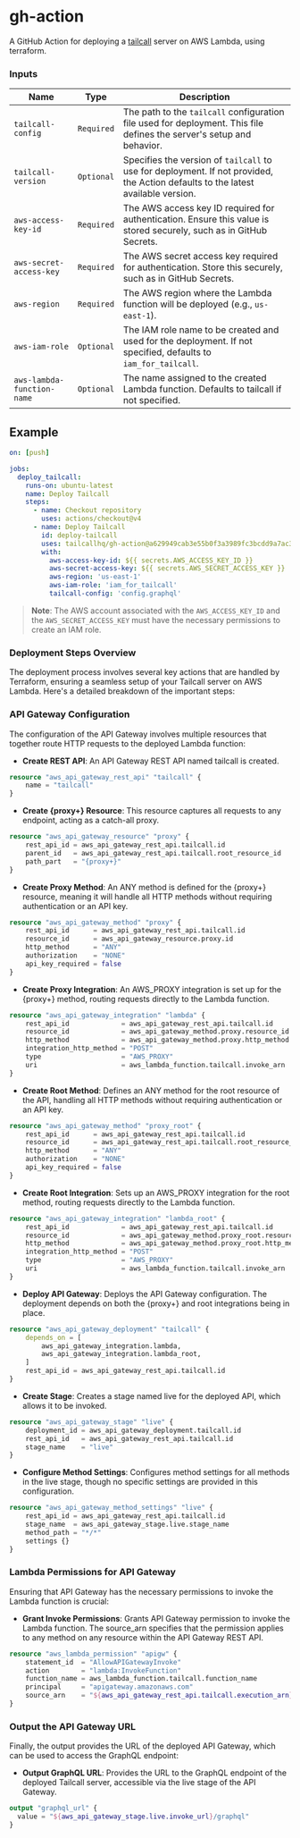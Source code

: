 # gh-action

A GitHub Action for deploying a [tailcall](https://tailcall.run) server on AWS Lambda, using terraform.

### Inputs

| Name                       | Type       | Description                                                                                                                    |
|----------------------------|------------|--------------------------------------------------------------------------------------------------------------------------------|
| `tailcall-config`          | `Required` | The path to the `tailcall` configuration file used for deployment. This file defines the server's setup and behavior.            |
| `tailcall-version`         | `Optional` | Specifies the version of `tailcall` to use for deployment. If not provided, the Action defaults to the latest available version. |
| `aws-access-key-id`        | `Required` | The AWS access key ID required for authentication. Ensure this value is stored securely, such as in GitHub Secrets.            |
| `aws-secret-access-key`    | `Required` | The AWS secret access key required for authentication. Store this securely, such as in GitHub Secrets.                         |
| `aws-region`               | `Required` | The AWS region where the Lambda function will be deployed (e.g., `us-east-1`).                                                   |
| `aws-iam-role`             | `Optional` | The IAM role name to be created and used for the deployment. If not specified, defaults to `iam_for_tailcall`.                   |
| `aws-lambda-function-name` | `Optional` | The name assigned to the created Lambda function. Defaults to tailcall if not specified.                                       |

## Example

```yaml
on: [push]

jobs:
  deploy_tailcall:
    runs-on: ubuntu-latest
    name: Deploy Tailcall
    steps:
      - name: Checkout repository
        uses: actions/checkout@v4
      - name: Deploy Tailcall
        id: deploy-tailcall
        uses: tailcallhq/gh-action@a629949cab3e55b0f3a3989fc3bcdd9a7ac3a482
        with:
          aws-access-key-id: ${{ secrets.AWS_ACCESS_KEY_ID }}
          aws-secret-access-key: ${{ secrets.AWS_SECRET_ACCESS_KEY }}
          aws-region: 'us-east-1'
          aws-iam-role: 'iam_for_tailcall'
          tailcall-config: 'config.graphql'
```

> **Note**: The AWS account associated with the `AWS_ACCESS_KEY_ID` and the `AWS_SECRET_ACCESS_KEY` must have the necessary permissions to create an IAM role.

### Deployment Steps Overview

The deployment process involves several key actions that are handled by Terraform, ensuring a seamless setup of your Tailcall server on AWS Lambda. Here's a detailed breakdown of the important steps:

### API Gateway Configuration

The configuration of the API Gateway involves multiple resources that together route HTTP requests to the deployed Lambda function:

- **Create REST API**: An API Gateway REST API named tailcall is created.

```terraform
resource "aws_api_gateway_rest_api" "tailcall" {
    name = "tailcall"
}
```

- **Create {proxy+} Resource**: This resource captures all requests to any endpoint, acting as a catch-all proxy.

```terraform
resource "aws_api_gateway_resource" "proxy" {
    rest_api_id = aws_api_gateway_rest_api.tailcall.id
    parent_id   = aws_api_gateway_rest_api.tailcall.root_resource_id
    path_part   = "{proxy+}"
}
```

- **Create Proxy Method**: An ANY method is defined for the {proxy+} resource, meaning it will handle all HTTP methods without requiring authentication or an API key.

```terraform
resource "aws_api_gateway_method" "proxy" {
    rest_api_id      = aws_api_gateway_rest_api.tailcall.id
    resource_id      = aws_api_gateway_resource.proxy.id
    http_method      = "ANY"
    authorization    = "NONE"
    api_key_required = false
}
```

- **Create Proxy Integration**: An AWS_PROXY integration is set up for the {proxy+} method, routing requests directly to the Lambda function.

```terraform
resource "aws_api_gateway_integration" "lambda" {
    rest_api_id             = aws_api_gateway_rest_api.tailcall.id
    resource_id             = aws_api_gateway_method.proxy.resource_id
    http_method             = aws_api_gateway_method.proxy.http_method
    integration_http_method = "POST"
    type                    = "AWS_PROXY"
    uri                     = aws_lambda_function.tailcall.invoke_arn
}
```

- **Create Root Method**: Defines an ANY method for the root resource of the API, handling all HTTP methods without requiring authentication or an API key.

```terraform
resource "aws_api_gateway_method" "proxy_root" {
    rest_api_id      = aws_api_gateway_rest_api.tailcall.id
    resource_id      = aws_api_gateway_rest_api.tailcall.root_resource_id
    http_method      = "ANY"
    authorization    = "NONE"
    api_key_required = false
}
```

- **Create Root Integration**: Sets up an AWS_PROXY integration for the root method, routing requests directly to the Lambda function.

```terraform
resource "aws_api_gateway_integration" "lambda_root" {
    rest_api_id             = aws_api_gateway_rest_api.tailcall.id
    resource_id             = aws_api_gateway_method.proxy_root.resource_id
    http_method             = aws_api_gateway_method.proxy_root.http_method
    integration_http_method = "POST"
    type                    = "AWS_PROXY"
    uri                     = aws_lambda_function.tailcall.invoke_arn
}
```

- **Deploy API Gateway**: Deploys the API Gateway configuration. The deployment depends on both the {proxy+} and root integrations being in place.

```terraform
resource "aws_api_gateway_deployment" "tailcall" {
    depends_on = [
        aws_api_gateway_integration.lambda,
        aws_api_gateway_integration.lambda_root,
    ]
    rest_api_id = aws_api_gateway_rest_api.tailcall.id
}
```

- **Create Stage**: Creates a stage named live for the deployed API, which allows it to be invoked.

```terraform
resource "aws_api_gateway_stage" "live" {
    deployment_id = aws_api_gateway_deployment.tailcall.id
    rest_api_id   = aws_api_gateway_rest_api.tailcall.id
    stage_name    = "live"
}
```

- **Configure Method Settings**: Configures method settings for all methods in the live stage, though no specific settings are provided in this configuration.

```terraform
resource "aws_api_gateway_method_settings" "live" {
    rest_api_id = aws_api_gateway_rest_api.tailcall.id
    stage_name  = aws_api_gateway_stage.live.stage_name
    method_path = "*/*"
    settings {}
}
```

### Lambda Permissions for API Gateway

Ensuring that API Gateway has the necessary permissions to invoke the Lambda function is crucial:

- **Grant Invoke Permissions**: Grants API Gateway permission to invoke the Lambda function. The source_arn specifies that the permission applies to any method on any resource within the API Gateway REST API.

```terraform
resource "aws_lambda_permission" "apigw" {
    statement_id  = "AllowAPIGatewayInvoke"
    action        = "lambda:InvokeFunction"
    function_name = aws_lambda_function.tailcall.function_name
    principal     = "apigateway.amazonaws.com"
    source_arn    = "${aws_api_gateway_rest_api.tailcall.execution_arn}/*/*"
}
```

### Output the API Gateway URL

Finally, the output provides the URL of the deployed API Gateway, which can be used to access the GraphQL endpoint:

- **Output GraphQL URL**: Provides the URL to the GraphQL endpoint of the deployed Tailcall server, accessible via the live stage of the API Gateway.

```terraform
output "graphql_url" {
  value = "${aws_api_gateway_stage.live.invoke_url}/graphql"
}
```